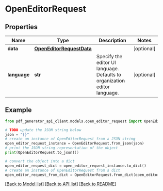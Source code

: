 # OpenEditorRequest


## Properties

Name | Type | Description | Notes
------------ | ------------- | ------------- | -------------
**data** | [**OpenEditorRequestData**](OpenEditorRequestData.md) |  | [optional] 
**language** | **str** | Specify the editor UI language. Defaults to organization editor language. | [optional] 

## Example

```python
from pdf_generator_api_client.models.open_editor_request import OpenEditorRequest

# TODO update the JSON string below
json = "{}"
# create an instance of OpenEditorRequest from a JSON string
open_editor_request_instance = OpenEditorRequest.from_json(json)
# print the JSON string representation of the object
print(OpenEditorRequest.to_json())

# convert the object into a dict
open_editor_request_dict = open_editor_request_instance.to_dict()
# create an instance of OpenEditorRequest from a dict
open_editor_request_from_dict = OpenEditorRequest.from_dict(open_editor_request_dict)
```
[[Back to Model list]](../README.md#documentation-for-models) [[Back to API list]](../README.md#documentation-for-api-endpoints) [[Back to README]](../README.md)


